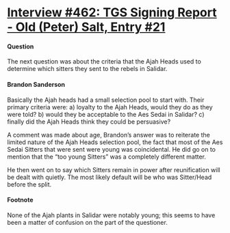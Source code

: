 # [Interview #462: TGS Signing Report - Old (Peter) Salt, Entry #21](https://www.theoryland.com/intvmain.php?i=462#21)

#### Question

The next question was about the criteria that the Ajah Heads used to determine which sitters they sent to the rebels in Salidar.

#### Brandon Sanderson

Basically the Ajah heads had a small selection pool to start with. Their primary criteria were: a) loyalty to the Ajah Heads, would they do as they were told? b) would they be acceptable to the Aes Sedai in Salidar? c) finally did the Ajah Heads think they could be persuasive?

A comment was made about age, Brandon’s answer was to reiterate the limited nature of the Ajah Heads selection pool, the fact that most of the Aes Sedai Sitters that were sent were young was coincidental. He did go on to mention that the “too young Sitters” was a completely different matter.

He then went on to say which Sitters remain in power after reunification will be dealt with quietly. The most likely default will be who was Sitter/Head before the split.

#### Footnote

None of the Ajah plants in Salidar were notably young; this seems to have been a matter of confusion on the part of the questioner.

